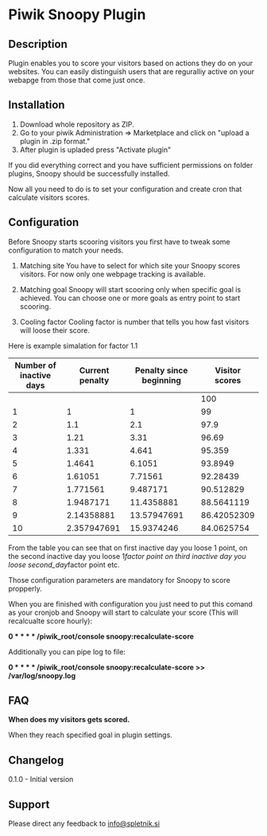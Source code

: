 # Piwik Snoopy Plugin

## Description

Plugin enables you to score your visitors based on actions they do on your websites. You can easily distinguish users that are reguralliy active on your webapge from those that come just once.

## Installation

1. Download whole repository as ZIP.
2. Go to your piwik Administration => Marketplace and click on "upload a plugin in .zip format."
3. After plugin is upladed press "Activate plugin"

If you did everything correct and you have sufficient permissions on folder plugins, Snoopy should be successfully installed.

Now all you need to do is to set your configuration and create cron that calculate visitors scores.

## Configuration

Before Snoopy starts scooring visitors you first have to tweak some configuration to match your needs.

1. Matching site
You have to select for which site your Snoopy scores visitors. For now only one webpage tracking is available.

2. Matching goal
Snoopy will start scooring only when specific goal is achieved. You can choose one or more goals as entry point to start scooring.

3. Cooling factor
Cooling factor is number that tells you how fast visitors will loose their score.

Here is example simalation for factor 1.1

|Number of inactive days|Current penalty|Penalty since beginning|Visitor scores	|
|-----------------------|---------------|-----------------------|---------------|
|						|				|						|	100		  	|
|	1					|	1			|	1					|	99		  	|
|	2					|	1.1			|	2.1					|	97.9		|
|	3					|	1.21		|	3.31				|	96.69		|
|	4					|	1.331		|	4.641				|	95.359		|
|	5					|	1.4641		|	6.1051				|	93.8949		|
|	6					|	1.61051		|	7.71561				|	92.28439	|
|	7					|	1.771561	|	9.487171			|	90.512829	|
|	8					|	1.9487171	|	11.4358881			|	88.5641119	|
|	9					|	2.14358881	|	13.57947691			|	86.42052309	|
|	10					|	2.357947691	|	15.9374246			|	84.0625754	|

From the table you can see that on first inactive day you loose 1 point, 
on the  second inactive day you loose 1*factor point
on third inactive day you loose second_day*factor point etc.

Those configuration parameters are mandatory for Snoopy to score propperly. 

When you are finished with configuration you just need to put this comand as your cronjob and Snoopy will start to calculate your score (This will recalcualte score hourly):

**0 * * * * /piwik_root/console snoopy:recalculate-score**

Additionally you can pipe log to file:

**0 * * * * /piwik_root/console snoopy:recalculate-score >> /var/log/snoopy.log**
## FAQ

__When does my visitors gets scored.__

When they reach specified goal in plugin settings.

## Changelog

0.1.0 - Initial version

## Support

Please direct any feedback to info@spletnik.si

